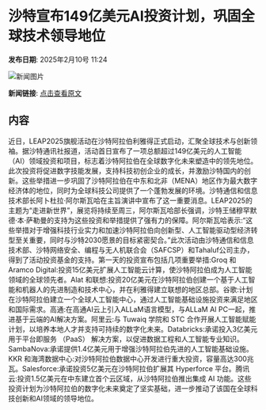 # 沙特宣布149亿美元AI投资计划，巩固全球技术领导地位

**发布日期**: 2025年2月10号 11:24

![新闻图片](https://pic.chinaz.com/picmap/202308091546512360_0.jpg)

**新闻链接**: [点击查看原文](https://www.aibase.com/zh/news/15202)

## 内容

近日，LEAP2025旗舰活动在沙特阿拉伯利雅得正式启动，汇聚全球技术与创新领袖。据沙特通讯社报道，活动首日宣布了一项总额超过149亿美元的人工智能（AI）领域投资和项目，标志着沙特阿拉伯在全球数字化未来塑造中的领先地位。此次投资将促进数字技能发展，支持科技初创企业的成长，并激励沙特国内的创新。这些举措进一步巩固了沙特阿拉伯在中东和北非（MENA）地区作为最大数字经济体的地位，同时为全球科技公司提供了一个蓬勃发展的环境。沙特通信和信息技术部长阿卜杜拉·阿尔斯瓦哈在主旨演讲中宣布了这一重要消息。LEAP2025的主题为“走进新世界”，展览将持续至周三，阿尔斯瓦哈部长强调，沙特王储穆罕默德·本·萨勒曼的支持为这些投资和举措提供了强有力的保障。阿尔斯瓦哈表示:“这些举措对于增强科技行业实力和加速沙特阿拉伯向创新型、人工智能驱动型经济转型至关重要，同时与沙特2030愿景的目标紧密契合。”此次活动由沙特通信和信息技术部、沙特网络安全、编程与无人机联合会（SAFCSP）和Tahaluf公司主办，得到了活动投资基金的支持。第一天的投资宣布包括几项重要举措:Groq 和 Aramco Digital:投资15亿美元扩展人工智能云计算，使沙特阿拉伯成为人工智能领域的全球领先者。Alat 和联想:投资20亿美元在沙特阿拉伯创建一个基于人工智能和机器人的先进制造和技术中心，并在利雅得建立联想的地区总部。谷歌:计划在沙特阿拉伯建立一个全球人工智能中心，通过人工智能基础设施投资来满足地区和国际需求。高通:在高通AI云上引入ALLaM语言模型，与ALLaM AI PC一起，推进基于云端的AI解决方案。阿里云:与 Tuwaiq 学院和 STC 合作开展人工智能赋能计划，以培养本地人才并支持可持续的数字化未来。Databricks:承诺投入3亿美元用于平台即服务 （PaaS） 解决方案，以促进数据工程和人工智能专业知识。SambaNova:承诺提供1.4亿美元用于增强沙特阿拉伯先进的人工智能基础设施。KKR 和海湾数据中心:对沙特阿拉伯数据中心开发进行重大投资，容量高达300兆瓦。Salesforce:承诺投资5亿美元在沙特阿拉伯扩展其 Hyperforce 平台。腾讯云:投资1.5亿美元在中东建立首个云区域，从沙特阿拉伯推出集成 AI 功能。这些投资计划为沙特阿拉伯的数字化未来奠定了坚实基础，进一步推动了该国在全球科技创新和AI领域的领导地位。

